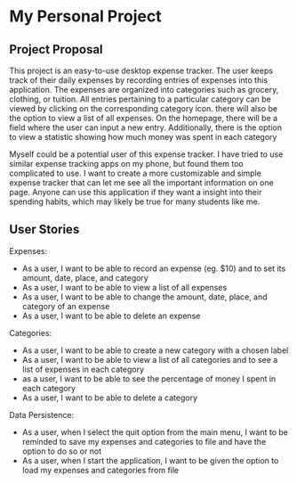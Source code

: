 # My Personal Project

## Project Proposal

This project is an easy-to-use desktop expense tracker.
The user keeps track of their daily expenses by recording entries of
expenses into this application. The expenses are organized into
categories such as grocery, clothing, or tuition. All entries pertaining to
a particular category can be viewed by clicking on the corresponding
category icon. there will also be the option to view a list of all expenses.
On the homepage, there will be a field where the user can input
a new entry. Additionally, there is the option to view a statistic showing how
much money was spent in each category

Myself could be a potential user of this expense tracker. I have tried to
use similar expense tracking apps on my phone, but found them
too complicated to use. I want to create a more customizable and simple
expense tracker that can let me see all the important information on one
page. Anyone can use this application if they want a insight into their
spending habits, which may likely be true for many students like me.

## User Stories
Expenses:
- As a user, I want to be able to record an expense (eg. $10) and to set
  its amount, date, place, and category
- As a user, I want to be able to view a list of all expenses
- As a user, I want to be able to change the amount, date, place, and
  category of an expense
- As a user, I want to be able to delete an expense

Categories:
- As a user, I want to be able to create a new category with a chosen label
- As a user, I want to be able to view a list of all categories and to see a
  list of expenses in each category
- as a user, I want to be able to see the percentage of money I spent in
  each category
- As a user, I want to be able to delete a category

Data Persistence:
- As a user, when I select the quit option from the main menu, I want to be
  reminded to save my expenses and categories to file and have the option to
  do so or not
- As a user, when I start the application, I want to be given the option to
  load my expenses and categories from file